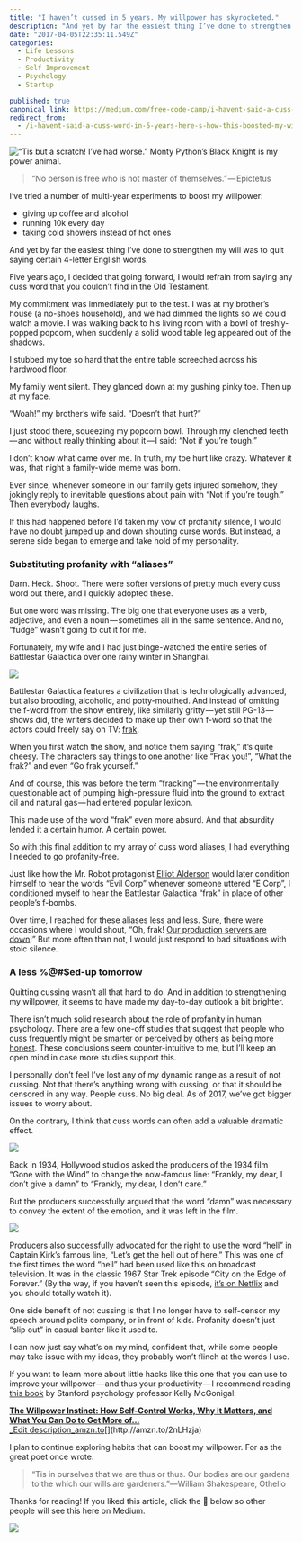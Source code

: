 ```yaml
---
title: "I haven’t cussed in 5 years. My willpower has skyrocketed."
description: "And yet by far the easiest thing I’ve done to strengthen my will was to quit saying certain 4-letter English words. Five years ago, I decided that going forward, I would refrain from saying any cuss…"
date: "2017-04-05T22:35:11.549Z"
categories: 
  - Life Lessons
  - Productivity
  - Self Improvement
  - Psychology
  - Startup

published: true
canonical_link: https://medium.com/free-code-camp/i-havent-said-a-cuss-word-in-5-years-here-s-how-this-boosted-my-willpower-3e7ecc98e006
redirect_from:
  - /i-havent-said-a-cuss-word-in-5-years-here-s-how-this-boosted-my-willpower-3e7ecc98e006
---
```


![“Tis but a scratch! I’ve had worse.” [Monty Python’s Black Knight](https://www.youtube.com/watch?v=dhRUe-gz690) is my power animal.](./asset-1.png)

> “No person is free who is not master of themselves.” — Epictetus

I’ve tried a number of multi-year experiments to boost my willpower:

-   giving up coffee and alcohol
-   running 10k every day
-   taking cold showers instead of hot ones

And yet by far the easiest thing I’ve done to strengthen my will was to quit saying certain 4-letter English words.

Five years ago, I decided that going forward, I would refrain from saying any cuss word that you couldn’t find in the Old Testament.

My commitment was immediately put to the test. I was at my brother’s house (a no-shoes household), and we had dimmed the lights so we could watch a movie. I was walking back to his living room with a bowl of freshly-popped popcorn, when suddenly a solid wood table leg appeared out of the shadows.

I stubbed my toe so hard that the entire table screeched across his hardwood floor.

My family went silent. They glanced down at my gushing pinky toe. Then up at my face.

“Woah!” my brother’s wife said. “Doesn’t that hurt?”

I just stood there, squeezing my popcorn bowl. Through my clenched teeth — and without really thinking about it — I said: “Not if you’re tough.”

I don’t know what came over me. In truth, my toe hurt like crazy. Whatever it was, that night a family-wide meme was born.

Ever since, whenever someone in our family gets injured somehow, they jokingly reply to inevitable questions about pain with “Not if you’re tough.” Then everybody laughs.

If this had happened before I’d taken my vow of profanity silence, I would have no doubt jumped up and down shouting curse words. But instead, a serene side began to emerge and take hold of my personality.

### Substituting profanity with “aliases”

Darn. Heck. Shoot. There were softer versions of pretty much every cuss word out there, and I quickly adopted these.

But one word was missing. The big one that everyone uses as a verb, adjective, and even a noun — sometimes all in the same sentence. And no, “fudge” wasn’t going to cut it for me.

Fortunately, my wife and I had just binge-watched the entire series of Battlestar Galactica over one rainy winter in Shanghai.

![](./asset-2.jpeg)

Battlestar Galactica features a civilization that is technologically advanced, but also brooding, alcoholic, and potty-mouthed. And instead of omitting the f-word from the show entirely, like similarly gritty — yet still PG-13 — shows did, the writers decided to make up their own f-word so that the actors could freely say on TV: [frak](https://en.wikipedia.org/wiki/Frak_%28expletive%29).

When you first watch the show, and notice them saying “frak,” it’s quite cheesy. The characters say things to one another like “Frak you!”, “What the frak?” and even “Go frak yourself.”

And of course, this was before the term “fracking” — the environmentally questionable act of pumping high-pressure fluid into the ground to extract oil and natural gas — had entered popular lexicon.

This made use of the word “frak” even more absurd. And that absurdity lended it a certain humor. A certain power.

So with this final addition to my array of cuss word aliases, I had everything I needed to go profanity-free.

Just like how the Mr. Robot protagonist [Elliot Alderson](https://medium.freecodecamp.com/all-i-really-need-to-know-about-infosec-i-learned-from-mr-robot-7902cca6d729#.nhwv27j9v) would later condition himself to hear the words “Evil Corp” whenever someone uttered “E Corp”, I conditioned myself to hear the Battlestar Galactica “frak” in place of other people’s f-bombs.

Over time, I reached for these aliases less and less. Sure, there were occasions where I would shout, “Oh, frak! [Our production servers are down](https://medium.freecodecamp.com/rebuilding-the-747-at-35-000-feet-165bddf4782)!” But more often than not, I would just respond to bad situations with stoic silence.

### A less %@#$ed-up tomorrow

Quitting cussing wasn’t all that hard to do. And in addition to strengthening my willpower, it seems to have made my day-to-day outlook a bit brighter.

There isn’t much solid research about the role of profanity in human psychology. There are a few one-off studies that suggest that people who cuss frequently might be [smarter](http://www.sciencedirect.com/science/article/pii/S038800011400151X) or [perceived by others as being more honest](http://journals.sagepub.com/doi/full/10.1177/1948550616681055). These conclusions seem counter-intuitive to me, but I’ll keep an open mind in case more studies support this.

I personally don’t feel I’ve lost any of my dynamic range as a result of not cussing. Not that there’s anything wrong with cussing, or that it should be censored in any way. People cuss. No big deal. As of 2017, we’ve got bigger issues to worry about.

On the contrary, I think that cuss words can often add a valuable dramatic effect.

![](./asset-3.gif)

Back in 1934, Hollywood studios asked the producers of the 1934 film “Gone with the Wind” to change the now-famous line: “Frankly, my dear, I don’t give a damn” to “Frankly, my dear, I don’t care.”

But the producers successfully argued that the word “damn” was necessary to convey the extent of the emotion, and it was left in the film.

![](./asset-4.jpeg)

Producers also successfully advocated for the right to use the word “hell” in Captain Kirk’s famous line, “Let’s get the hell out of here.” This was one of the first times the word “hell” had been used like this on broadcast television. It was in the classic 1967 Star Trek episode “City on the Edge of Forever.” (By the way, if you haven’t seen this episode, [it’s on Netflix](https://www.netflix.com/au/watch/70109463) and you should totally watch it).

One side benefit of not cussing is that I no longer have to self-censor my speech around polite company, or in front of kids. Profanity doesn’t just “slip out” in casual banter like it used to.

I can now just say what’s on my mind, confident that, while some people may take issue with my ideas, they probably won’t flinch at the words I use.

If you want to learn more about little hacks like this one that you can use to improve your willpower — and thus your productivity — I recommend reading [this book](http://amzn.to/2nLHzja) by Stanford psychology professor Kelly McGonigal:

[**The Willpower Instinct: How Self-Control Works, Why It Matters, and What You Can Do to Get More of…**  
_Edit description_amzn.to](http://amzn.to/2nLHzja "http://amzn.to/2nLHzja")[](http://amzn.to/2nLHzja)

I plan to continue exploring habits that can boost my willpower. For as the great poet once wrote:

> “Tis in ourselves that we are thus or thus. Our bodies are our gardens to the which our wills are gardeners.”―William Shakespeare, Othello

Thanks for reading! If you liked this article, click the 💚 below so other people will see this here on Medium.

![](./asset-5.gif)
